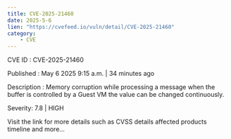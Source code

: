```yaml
---
title: CVE-2025-21460
date: 2025-5-6
lien: "https://cvefeed.io/vuln/detail/CVE-2025-21460"
category:
    - CVE
---
```


CVE ID : CVE-2025-21460

Published :  May 6
2025
9:15 a.m. | 34 minutes ago

Description : Memory corruption while processing a message
when the buffer is controlled by a Guest VM
the value can be changed continuously.

Severity: 7.8 | HIGH

Visit the link for more details
such as CVSS details
affected products
timeline
and more...
